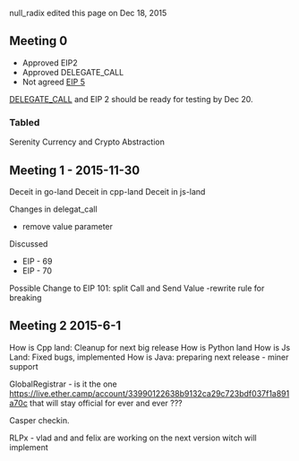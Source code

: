 null_radix edited this page on Dec 18, 2015

## Meeting 0
- Approved EIP2
- Approved DELEGATE_CALL
- Not agreed [EIP 5](https://github.com/ethereum/EIPs/issues/8) 

[DELEGATE_CALL](https://github.com/ethereum/EIPs/issues/23) and EIP 2 should be ready for testing by Dec 20.  

### Tabled 
Serenity Currency and Crypto Abstraction

## Meeting 1 - 2015-11-30
Deceit in go-land
Deceit in cpp-land
Deceit in js-land

Changes in delegat_call 
- remove value parameter

Discussed
- EIP - 69 
- EIP - 70

Possible Change to EIP 101: 
split Call and Send Value
-rewrite rule for breaking 

## Meeting 2 2015-6-1


How is Cpp land: Cleanup for next big release
How is Python land
How is Js Land: Fixed bugs, implemented 
How is Java: preparing next release - miner support

GlobalRegistrar - is it the one https://live.ether.camp/account/33990122638b9132ca29c723bdf037f1a891a70c
  that will stay official for ever and ever ???

Casper checkin. 

RLPx - 
 vlad and and felix are working on the next version witch will implement 

